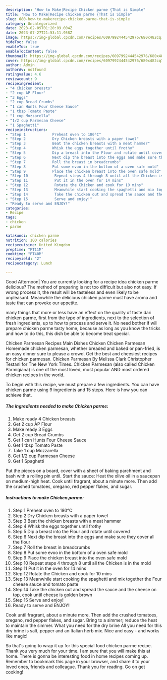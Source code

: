 ```yaml
---
description: "How to Make|Recipe Chicken parme {That is Simple"
title: "How to Make|Recipe Chicken parme {That is Simple"
slug: 680-how-to-makerecipe-chicken-parme-that-is-simple
category: Uncategorized
date: 2023-02-09T01:20:09.004Z
date: 2023-07-27T21:53:11.958Z
image: https://img-global.cpcdn.com/recipes/6097992444542976/680x482cq70/chicken-parme-recipe-main-photo.jpg
hideToc: false
enableToc: true
enableTocContent: false
thumbnail: https://img-global.cpcdn.com/recipes/6097992444542976/680x482cq70/chicken-parme-recipe-main-photo.jpg
cover: https://img-global.cpcdn.com/recipes/6097992444542976/680x482cq70/chicken-parme-recipe-main-photo.jpg
author: Admin
authorAv: notfound
ratingvalue: 4.6
reviewcount: 9
recipeingredient:
- "4 Chicken breasts"
- "2 cup AP Flour"
- "3 Eggs"
- "2 cup Bread Crumbs"
- "1 can Hunts Four Cheese Sauce"
- "1 tbsp Tomato Paste"
- "1 cup Mozzarella"
- "1/2 cup Parmesan Cheese"
- "1 Spaghetti"
recipeinstructions:
- "Step 1            Preheat oven to 180°C"
- "Step 2            Dry Chicken breasts with a paper towel"
- "Step 3            Beat the chicken breasts with a meat hammer"
- "Step 4            Whisk the eggs together until frothy"
- "Step 5            Dip a breast into the Flour and rotate until covered"
- "Step 6            Next dip the breast into the eggs and make sure they cover all the flour"
- "Step 7            Roll the breast in breadcrumbs"
- "Step 8            Put some evoo in the bottom of a oven safe mold"
- "Step 9            Place the chicken breast into the oven safe mold"
- "Step 10            Repeat steps 4 through 8 until all the Chicken is in the mold"
- "Step 11            Put it in the oven for 14 mins"
- "Step 12            Rotate the Chicken and cook for 10 mins"
- "Step 13            Meanwhile start cooking the spaghetti and mix together the Four cheese sauce and tomato paste"
- "Step 14            Take the chicken out and spread the sauce and the cheese on top, cook until cheese is golden brown"
- "Step 15            Serve and enjoy!"
- "Ready to serve and ENJOY!"
categories:
- Recipe
tags:
- chicken
- parme

katakunci: chicken parme 
nutrition: 100 calories
recipecuisine: United Kingdom
preptime: "PT11M"
cooktime: "PT40M"
recipeyield: "2"
recipecategory: Lunch

---
```



Good Afternoon| You are currently looking for a recipe idea chicken parme delicious? The method of preparing is not too difficult but also not easy. If wrong process it, the result will be tasteless and even likely to be unpleasant. Meanwhile the delicious chicken parme must have aroma and taste that can provoke our appetite.






many things that more or less have an effect on the quality of taste dari chicken parme, first from the type of ingredients, next to the selection of fresh ingredients, up to how to process and serve it. No need bother if will prepare chicken parme tasty home, because as long as you know the tricks and how to do this, this dish be able to become treat special.


Chicken Parmesan Recipes Main Dishes Chicken Chicken Parmesan Homemade chicken parmesan, whether breaded and baked or pan-fried, is an easy dinner sure to please a crowd. Get the best and cheesiest recipes for chicken parmesan. Chicken Parmesan By Melissa Clark Christopher Testani for The New York Times. Chicken Parmesan (also called Chicken Parmigiana) is one of the most loved, most popular AND most ordered chicken recipes in the world.


To begin with this recipe, we must prepare a few ingredients. You can have chicken parme using 9 ingredients and 15 steps. Here is how you can achieve that.

<!--inarticleads1-->

##### The ingredients needed to make Chicken parme:

1. Make ready 4 Chicken breasts
1. Get 2 cup AP Flour
1. Make ready 3 Eggs
1. Get 2 cup Bread Crumbs
1. Get 1 can Hunts Four Cheese Sauce
1. Get 1 tbsp Tomato Paste
1. Take 1 cup Mozzarella
1. Get 1/2 cup Parmesan Cheese
1. Get 1 Spaghetti


Put the pieces on a board, cover with a sheet of baking parchment and bash with a rolling pin until. Start the sauce: Heat the olive oil in a saucepan on medium-high heat. Cook until fragrant, about a minute more. Then add the crushed tomatoes, oregano, red pepper flakes, and sugar. 

<!--inarticleads2-->

##### Instructions to make Chicken parme:

1. Step 1            Preheat oven to 180°C
1. Step 2            Dry Chicken breasts with a paper towel
1. Step 3            Beat the chicken breasts with a meat hammer
1. Step 4            Whisk the eggs together until frothy
1. Step 5            Dip a breast into the Flour and rotate until covered
1. Step 6            Next dip the breast into the eggs and make sure they cover all the flour
1. Step 7            Roll the breast in breadcrumbs
1. Step 8            Put some evoo in the bottom of a oven safe mold
1. Step 9            Place the chicken breast into the oven safe mold
1. Step 10            Repeat steps 4 through 8 until all the Chicken is in the mold
1. Step 11            Put it in the oven for 14 mins
1. Step 12            Rotate the Chicken and cook for 10 mins
1. Step 13            Meanwhile start cooking the spaghetti and mix together the Four cheese sauce and tomato paste
1. Step 14            Take the chicken out and spread the sauce and the cheese on top, cook until cheese is golden brown
1. Step 15            Serve and enjoy!
1. Ready to serve and ENJOY!

Cook until fragrant, about a minute more. Then add the crushed tomatoes, oregano, red pepper flakes, and sugar. Bring to a simmer; reduce the heat to maintain the simmer. What you need for the dry brine All you need for this dry brine is salt, pepper and an Italian herb mix. Nice and easy - and works like magic! 

So that's going to wrap it up for this special food chicken parme recipe. Thank you very much for your time. I am sure that you will make this at home. There is gonna be interesting food in home recipes coming up. Remember to bookmark this page in your browser, and share it to your loved ones, friends and colleague. Thank you for reading. Go on get cooking!
